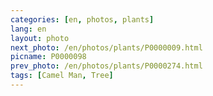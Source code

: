 ```yaml
---
categories: [en, photos, plants]
lang: en
layout: photo
next_photo: /en/photos/plants/P0000009.html
picname: P0000098
prev_photo: /en/photos/plants/P0000274.html
tags: [Camel Man, Tree]
---
```


